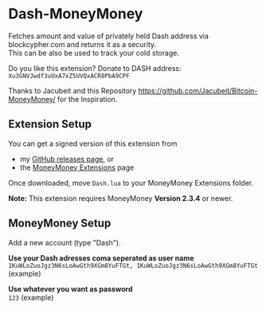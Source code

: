 # Dash-MoneyMoney
Fetches amount and value of privately held Dash address via blockcypher.com and returns it as a security.  
This can be also be used to track your cold storage.

Do you like this extension? Donate to DASH address: `Xu3GNVJwdf3uUxA7xZ5UVQxACR8PbA9CPF`

Thanks to Jacubeit and this Repository https://github.com/Jacubeit/Bitcoin-MoneyMoney/ for the Inspiration.

## Extension Setup

You can get a signed version of this extension from

* my [GitHub releases page](https://github.com/heseifert/Dash-MoneyMoney/releases/tag/v0.2), or
* the [MoneyMoney Extensions](https://moneymoney-app.com/extensions/) page

Once downloaded, move `Dash.lua` to your MoneyMoney Extensions folder.

**Note:** This extension requires MoneyMoney **Version 2.3.4** or newer.

## MoneyMoney Setup

Add a new account (type "Dash"). 

**Use your Dash adresses coma seperated as user name**  
`1KuWLoZuoJgz3N6sLoAwGth9XGm8YuFTGt, 1KuWLoZuoJgz3N6sLoAwGth9XGm8YuFTGt` (example)

**Use whatever you want as password**  
`123` (example)
